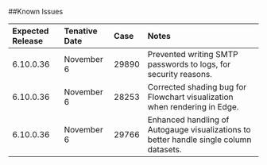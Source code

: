 <!---##View Known Issues Report-->

<!---Click the link below and select "Login" to see the updated Known Issues Report. -->

<!---[Known Issues Report](http://fogbugz.izenda.us/reporting/reportviewer.aspx?rn=Tracking_DO_NOT_EDIT\\KIL\\KnownIssues)-->
##Known Issues

|Expected Release|Tenative Date|Case|Notes|
|:----|:-----------|:----------------|:---------------|
|6.10.0.36|November 6|29890|Prevented writing SMTP passwords to logs, for security reasons.|
|6.10.0.36|November 6|28253|Corrected shading bug for Flowchart visualization when rendering in Edge.|
|6.10.0.36|November 6|29766|Enhanced handling of Autogauge visualizations to better handle single column datasets.|






